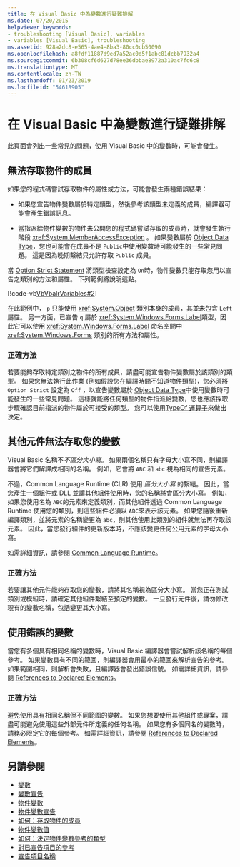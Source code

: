 ```yaml
---
title: 在 Visual Basic 中為變數進行疑難排解
ms.date: 07/20/2015
helpviewer_keywords:
- troubleshooting [Visual Basic], variables
- variables [Visual Basic], troubleshooting
ms.assetid: 928a2dc8-e565-4ae4-8ba3-80cc0cb50090
ms.openlocfilehash: a8fdf11887d9ed7a52ac0d5f1abc81dcbb7932a4
ms.sourcegitcommit: 6b308cf6d627d78ee36dbbae8972a310ac7fd6c8
ms.translationtype: MT
ms.contentlocale: zh-TW
ms.lasthandoff: 01/23/2019
ms.locfileid: "54618905"
---
```

# <a name="troubleshooting-variables-in-visual-basic"></a>在 Visual Basic 中為變數進行疑難排解
此頁面會列出一些常見的問題，使用 Visual Basic 中的變數時，可能會發生。  
  
## <a name="unable-to-access-members-of-an-object"></a>無法存取物件的成員  
 如果您的程式碼嘗試存取物件的屬性或方法，可能會發生兩種錯誤結果：  
  
-   如果您宣告物件變數屬於特定類型，然後參考該類型未定義的成員，編譯器可能會產生錯誤訊息。  
  
-   當指派給物件變數的物件未公開您的程式碼嘗試存取的成員時，就會發生執行階段 <xref:System.MemberAccessException> 。 如果變數屬於 [Object Data Type](../../../../visual-basic/language-reference/data-types/object-data-type.md)，您也可能會在成員不是 `Public`中使用變數時可能發生的一些常見問題。 這是因為晚期繫結只允許存取 `Public` 成員。  
  
 當 [Option Strict Statement](../../../../visual-basic/language-reference/statements/option-strict-statement.md) 將類型檢查設定為 `On`時，物件變數只能存取您用以宣告之類別的方法和屬性。 下列範例將說明這點。  

 [!code-vb[VbVbalrVariables#2](../../../../visual-basic/programming-guide/language-features/variables/codesnippet/VisualBasic/troubleshooting-variables_1.vb)]  
  
 在此範例中， `p` 只能使用 <xref:System.Object> 類別本身的成員，其並未包含 `Left` 屬性。 另一方面，已宣告 `q` 屬於 <xref:System.Windows.Forms.Label>類型，因此它可以使用 <xref:System.Windows.Forms.Label> 命名空間中 <xref:System.Windows.Forms> 類別的所有方法和屬性。  
  
### <a name="correct-approach"></a>正確方法  
 若要能夠存取特定類別之物件的所有成員，請盡可能宣告物件變數屬於該類別的類型。 如果您無法執行此作業 (例如假設您在編譯時間不知道物件類型)，您必須將 `Option Strict` 設定為 `Off` ，以宣告變數屬於 [Object Data Type](../../../../visual-basic/language-reference/data-types/object-data-type.md)中使用變數時可能發生的一些常見問題。 這樣就能將任何類型的物件指派給變數，您也應該採取步驟確認目前指派的物件屬於可接受的類型。 您可以使用[TypeOf 運算子](../../../../visual-basic/language-reference/operators/typeof-operator.md)來做出決定。  
  
## <a name="other-components-cannot-access-your-variable"></a>其他元件無法存取您的變數  
 Visual Basic 名稱不*不區分大小寫*。 如果兩個名稱只有字母大小寫不同，則編譯器會將它們解譯成相同的名稱。 例如，它會將 `ABC` 和 `abc` 視為相同的宣告元素。  
  
 不過，Common Language Runtime (CLR) 使用 *區分大小寫* 的繫結。 因此，當您產生一個組件或 DLL 並讓其他組件使用時，您的名稱將會區分大小寫。 例如，如果您使用名為 `ABC`的元素來定義類別，而其他組件透過 Common Language Runtime 使用您的類別，則這些組件必須以 `ABC`來表示該元素。 如果您隨後重新編譯類別，並將元素的名稱變更為 `abc`，則其他使用此類別的組件就無法再存取該元素。 因此，當您發行組件的更新版本時，不應該變更任何公用元素的字母大小寫。  
  
 如需詳細資訊，請參閱 [Common Language Runtime](../../../../standard/clr.md)。  
  
### <a name="correct-approach"></a>正確方法  
 若要讓其他元件能夠存取您的變數，請將其名稱視為區分大小寫。 當您正在測試類別或模組時，請確定其他組件繫結至預定的變數。 一旦發行元件後，請勿修改現有的變數名稱，包括變更其大小寫。  
  
## <a name="wrong-variable-being-used"></a>使用錯誤的變數  
 當您有多個具有相同名稱的變數時，Visual Basic 編譯器會嘗試解析該名稱的每個參考。 如果變數具有不同的範圍，則編譯器會用最小的範圍來解析宣告的參考。 如果範圍相同，則解析會失敗，且編譯器會發出錯誤信號。 如需詳細資訊，請參閱 [References to Declared Elements](../../../../visual-basic/programming-guide/language-features/declared-elements/references-to-declared-elements.md)。  
  
### <a name="correct-approach"></a>正確方法  
 避免使用具有相同名稱但不同範圍的變數。 如果您想要使用其他組件或專案，請盡可能避免使用這些外部元件所定義的任何名稱。 如果您有多個同名的變數時，請務必限定它的每個參考。 如需詳細資訊，請參閱 [References to Declared Elements](../../../../visual-basic/programming-guide/language-features/declared-elements/references-to-declared-elements.md)。  
  
## <a name="see-also"></a>另請參閱
- [變數](../../../../visual-basic/programming-guide/language-features/variables/index.md)
- [變數宣告](../../../../visual-basic/programming-guide/language-features/variables/variable-declaration.md)
- [物件變數](../../../../visual-basic/programming-guide/language-features/variables/object-variables.md)
- [物件變數宣告](../../../../visual-basic/programming-guide/language-features/variables/object-variable-declaration.md)
- [如何：存取物件的成員](../../../../visual-basic/programming-guide/language-features/variables/how-to-access-members-of-an-object.md)
- [物件變數值](../../../../visual-basic/programming-guide/language-features/variables/object-variable-values.md)
- [如何：決定物件變數參考的類型](../../../../visual-basic/programming-guide/language-features/variables/how-to-determine-what-type-an-object-variable-refers-to.md)
- [對已宣告項目的參考](../../../../visual-basic/programming-guide/language-features/declared-elements/references-to-declared-elements.md)
- [宣告項目名稱](../../../../visual-basic/programming-guide/language-features/declared-elements/declared-element-names.md)
